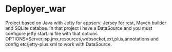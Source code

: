 Deployer_war
============

Project based on Java with Jetty for appserv, Jersey for rest, Maven builder and SQLite databse.
In that project i have a DataSource and you must configure jetty start.ini file with that options
OPTIONS=Server,jsp,jmx,resources,websocket,ext,plus,annotations
and config
etc/jetty-plus.xml
to work with DataSource.
